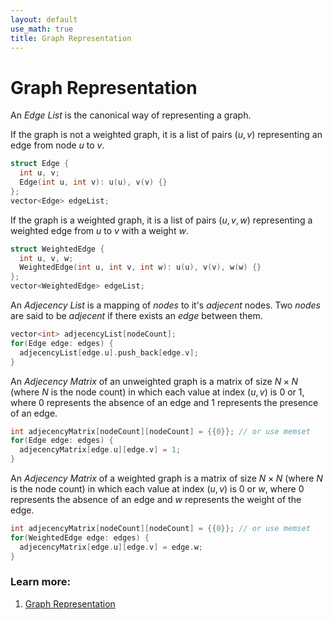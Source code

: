 ```yaml
---
layout: default
use_math: true
title: Graph Representation
---
```


# Graph Representation

An $Edge\ List$ is the canonical way of representing a graph. 

If the graph is not a weighted graph, it is a list of pairs 
$(u, v)$ representing an edge from node $u$ to $v$. 

```cpp
struct Edge {
  int u, v;
  Edge(int u, int v): u(u), v(v) {}
};
vector<Edge> edgeList;
```

If the graph is a weighted graph, it is a list of pairs
$(u, v, w)$ representing a weighted edge from $u$ to $v$ with a weight $w$.

```cpp
struct WeightedEdge {
  int u, v, w;
  WeightedEdge(int u, int v, int w): u(u), v(v), w(w) {}
};
vector<WeightedEdge> edgeList;
```

An $Adjecency\ List$ is a mapping of $nodes$ to it's $adjecent$ nodes. Two $nodes$ are said to be $adjecent$ if there exists an $edge$ between them.

```cpp
vector<int> adjecencyList[nodeCount];
for(Edge edge: edges) {
  adjecencyList[edge.u].push_back[edge.v];
}
```

An $Adjecency\ Matrix$ of an unweighted graph is a matrix of size $N \times N$ (where $N$ is the node count) in which each value at index $(u, v)$ is $0$ or $1$, where $0$ represents the absence of an edge and $1$ represents the presence of an edge.

```cpp
int adjecencyMatrix[nodeCount][nodeCount] = {{0}}; // or use memset
for(Edge edge: edges) {
  adjecencyMatrix[edge.u][edge.v] = 1;
}
```

An $Adjecency\ Matrix$ of a weighted graph is a matrix of size $N \times N$ (where $N$ is the node count) in which each value at index $(u, v)$ is $0$ or $w$, where $0$ represents the absence of an edge and $w$ represents the weight of the edge.

```cpp
int adjecencyMatrix[nodeCount][nodeCount] = {{0}}; // or use memset
for(WeightedEdge edge: edges) {
  adjecencyMatrix[edge.u][edge.v] = edge.w;
}
```

### Learn more:

1. [Graph Representation](/Graph/Graph%20Representation.md)